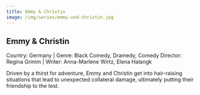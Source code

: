 ```yaml
---
title: Emmy & Christin
image: /img/series/emmy-und-christin.jpg
---
```


## Emmy & Christin
Country: Germany | Genre: Black Comedy, Dramedy, Comedy
Director: Regina Grimm | Writer: Anna-Marlene Wirtz, Elena Halangk

Driven by a thirst for adventure, Emmy and Christin get into hair-raising situations that lead to unexpected collateral damage, ultimately putting their friendship to the test.